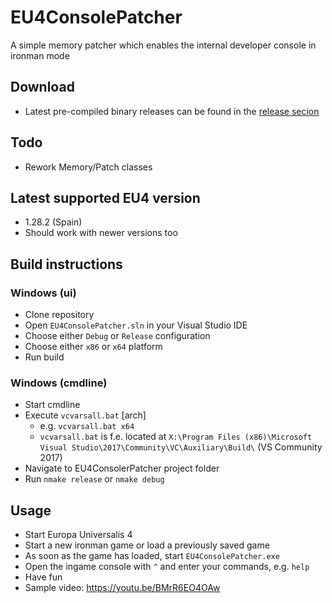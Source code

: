 # EU4ConsolePatcher
A simple memory patcher which enables the internal developer console in ironman mode

## Download
* Latest pre-compiled binary releases can be found in the [release secion](https://github.com/steeno/EU4ConsolePatcher/releases)

## Todo
* Rework Memory/Patch classes

## Latest supported EU4 version
* 1.28.2 (Spain)
* Should work with newer versions too

## Build instructions
### Windows (ui)
* Clone repository
* Open `EU4ConsolePatcher.sln` in your Visual Studio IDE
* Choose either `Debug` or `Release` configuration
* Choose either `x86` or `x64` platform 
* Run build
### Windows (cmdline)
* Start cmdline
* Execute `vcvarsall.bat` [arch]
  * e.g. `vcvarsall.bat x64`
  * `vcvarsall.bat` is f.e. located at `X:\Program Files (x86)\Microsoft Visual Studio\2017\Community\VC\Auxiliary\Build\` (VS Community 2017)
* Navigate to EU4ConsolerPatcher project folder
* Run `nmake release` or `nmake debug`

## Usage
* Start Europa Universalis 4
* Start a new ironman game or load a previously saved game
* As soon as the game has loaded, start `EU4ConsolePatcher.exe`
* Open the ingame console with `^` and enter your commands, e.g. `help`
* Have fun
* Sample video: https://youtu.be/BMrR6EO4OAw
